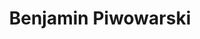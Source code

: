 ---
layout: page
title: Benjamin Piwowarski
description: CNRS research director
img: 
importance: 12
category: members
---